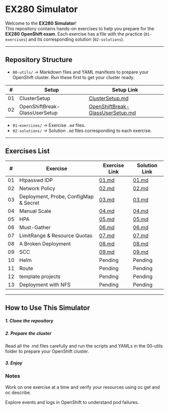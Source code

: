 # EX280 Simulator

Welcome to the **EX280 Simulator**!  
This repository contains hands-on exercises to help you prepare for the **EX280 OpenShift exam**. Each exercise has a file with the practice (`01-exercises`) and its corresponding solution (`02-solutions`).

---

## Repository Structure

- `00-utils/` → Markdown files and YAML manifests to prepare your OpenShift cluster. Run these first to get your cluster ready.

| #  | Setup | Setup Link|
|----|----------|---------------|
| 01 | ClusterSetup | [ClusterSetup.md](ClusterSetup/ClusterSetup.md) |
| 02 | OpenShiftBreak-GlassUserSetup | [OpenShiftBreak-GlassUserSetup.md](ClusterSetup/OpenShiftBreak-GlassUserSetup.md) |

- `01-exercises/` → Exercise `.md` files.
- `02-solutions/` → Solution `.md` files corresponding to each exercise.

---

## Exercises List

| #  | Exercise | Exercise Link | Solution Link |
|----|----------|---------------|---------------|
| 01 | Htpasswd IDP | [01.md](01-exercises/01.md) | [01.md](02-solutions/01.md) |
| 02 | Network Policy | [02.md](01-exercises/02.md) | [02.md](02-solutions/02.md) |
| 03 | Deployment, Probe, ConfigMap & Secret | [03.md](01-exercises/03.md) | [03.md](02-solutions/03.md) |
| 04 | Manual Scale | [04.md](01-exercises/04.md) | [04.md](02-solutions/04.md) |
| 05 | HPA | [05.md](01-exercises/05.md) | [05.md](02-solutions/05.md) |
| 06 | Must-Gather | [06.md](01-exercises/06.md) | [06.md](02-solutions/06.md) |
| 07 | LimitRange & Resource Quotas | [07.md](01-exercises/07.md) | [07.md](02-solutions/07.md) |
| 08 | A Broken Deployment | [08.md](01-exercises/08.md) | [08.md](02-solutions/08.md) |
| 09 | SCC | [09.md](01-exercises/09.md) | [09.md](02-solutions/09.md) |
| 10 | Helm | Pending | Pending |
| 11 | Route | Pending | Pending |
| 12 | template projects | Pending | Pending |
| 13 | Deployment with NFS | Pending | Pending |

---

## How to Use This Simulator

##### 1. Clone the repository

##### 2. Prepare the cluster
Read all the .md files carefully and run the scripts and YAMLs in the 00-utils folder to prepare your OpenShift cluster.

##### 3. Enjoy

### Notes
Work on one exercise at a time and verify your resources using oc get and oc describe.

Explore events and logs in OpenShift to understand pod failures.


